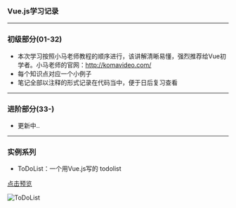 
### Vue.js学习记录

---
### 初级部分(01-32)
- 本次学习按照小马老师教程的顺序进行，该讲解清晰易懂，强烈推荐给Vue初学者。小马老师的官网：http://komavideo.com/
- 每个知识点对应一个小例子
- 笔记全部以注释的形式记录在代码当中，便于日后复习查看  

---

  
### 进阶部分(33-)
- 更新中..

---


### 实例系列
- ToDoList：一个用Vue.js写的 todolist
  
[点击预览](https://anqwjoe.github.io/learning-vue/案例-todolist.html)

![ToDoList](https://anqwjoe.github.io/learning-vue/others/todolist.jpg)
